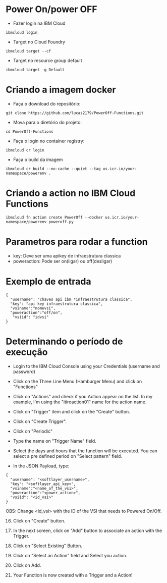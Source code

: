 # Power On/power OFF <br>
- Fazer login na IBM Cloud
```
ibmcloud login
```
- Target no Cloud Foundry
```
ibmcloud target --cf
```
- Target no resource group default
```
ibmcloud target -g Default
```
# Criando a imagem docker
 - Faça o download do repositório:
 ```
 git clone https://github.com/lucas2179/PowerOff-Functions.git
 ```
 - Mova para o diretório do projeto: 
 ```
 cd PowerOff-Functions
 ```
 - Faça o login no container registry: 
 ```
 ibmcloud cr login
 ```
 - Faça o build da imagem
 ```
 ibmcloud cr build --no-cache --quiet --tag us.icr.io/your-namespace/powerenv .
 ```
# Criando a action no IBM Cloud Functions
```
ibmcloud fn action create PowerOff --docker us.icr.io/your-namespace/powerenv poweroff.py
```

# Parametros para rodar a function
- key: Deve ser uma apikey de infraestrutura classica
- poweraction: Pode ser on(ligar) ou off(desligar)<br>

# Exemplo de entrada
```
{
  "username": "chaves api ibm *infraestrutura classica",
  "key": "api key infraestrutura classica",
  "vsiname":"nomevsi",
  "poweraction":"off/on",
   "vsiid": "idvsi"
}
```

# Determinando o período de execução
- Login to the IBM Cloud Console using your Credentials (username and password)

- Click on the Three Line Menu (Hamburger Menu) and click on "Functions"

- Click on "Actions" and check if you Action appear on the list. In my example, I'm using the "itiroaction01" name for the action name.

- Click on "Trigger" item and click on the "Create" button.

- Click on "Create Trigger".

- Click on "Periodic"

- Type the name on "Trigger Name" field.

- Select the days and hours that the function will be executed. You can select a pre defined period on "Select pattern" field.

- In the JSON Payload, type:
```
{
  "username": "<softlayer_username>",
  "key": "<softlayer_api_key>",
  "vsiname":"<name_of_the_vsi>",
  "poweraction":"<power_action>",
  "vsiid": "<id_vsi>"
}
```


OBS: Change <id_vsi> with the ID of the VSI that needs to Powered On/Off.

16. Click on "Create" button.

17. In the next screen, click on "Add" button to associate an action with the Trigger.

18. Click on "Select Existing" Button.

19. Click on "Select an Action" field and Select you action.

20. Click on Add.

21. Your Function is now created with a Trigger and a Action!
